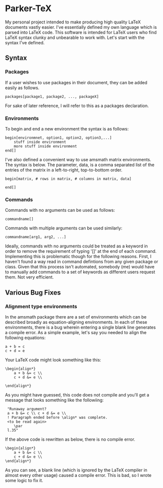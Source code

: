 # Parker-TeX
My personal project intended to make producing high quality LaTeX documents vastly easier. I've essentially defined my own language which is parsed into LaTeX code. This software is intended for LaTeX users who find LaTeX syntax clunky and unbearable to work with. Let's start with the syntax I've defined. 

## Syntax    
### Packages 
If a user wishes to use packages in their document, they can be added easily as follows. 
    
    packages[package1, package2, ..., packageX]
    
For sake of later reference, I will refer to this as a packages declaration. 

### Environments
To begin and end a new environment the syntax is as follows: 

    begin[environmnet, option1, option2, option3,...]
        stuff inside environment
        more stuff inside environment
    end[]
    
I've also defined a convenient way to use amsmath matrix environments. The syntax is below. The parameter, data, is a comma separated list of the entries of the matrix in a left-to-right, top-to-bottom order. 
    
    begin[matrix, # rows in matrix, # columns in matrix, data] 
    
    end[]
    
### Commands
Commands with no arguments can be used as follows: 

    commandname[] 
    
Commands with multiple arguments can be used similarly:

    commandname[arg1, arg2, ...]

Ideally, commands with no arguments could be treated as a keyword in order to remove the requirement of 
typing '[]' at the end of each command. Implementing this is problematic though for the following reasons. First, I haven't found 
a way read in command defintions from any given package or class. Given that this process isn't automated, somebody (me) would have to manually add commands to a set of keywords as different users request them. Not very efficient.  

## Various Bug Fixes
### Alignment type environments 
In the amsmath package there are a set of environments which can be described broadly as equation-aligning 
environments. In each of these environments, there is a bug wherein entering a single blank line generates 
a compile error. As a simple example, let's say you needed to align the following equations: 
    
    a + b = c
    c + d = e
    
Your LaTeX code might look something like this: 

    \begin{align*}
        a + b &= c \\
        c + d &= e \\
        
    \end{align*}
    
As you might have guessed, this code does not compile and you'll get a message that looks something like the followiing:  
       
     "Runaway argument?
     a + b &= c \\ c + d &= e \\ 
     ! Paragraph ended before \align* was complete.
     <to be read again> 
        \par 
     l.35"

If the above code is rewritten as below, there is no compile error.

    \begin{align*} 
        a + b &= c \\  
        c + d &= e \\
    \end{align*} 

As you can see, a blank line (which is ignored by the LaTeX compiler in almost every other usage) caused a compile error. This is bad, so I wrote some logic to fix it. 
